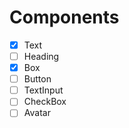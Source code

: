 # Components

- [X] Text
- [ ] Heading
- [x] Box
- [ ] Button
- [ ] TextInput
- [ ] CheckBox
- [ ] Avatar
